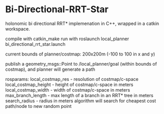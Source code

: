 # Bi-Directional-RRT-Star

holonomic bi directional RRT* implemenation in C++, wrapped in a catkin workspace.

compile with catkin_make
run with roslaunch local_planner bi_directional_rrt_star.launch

current bounds of planner/costmap: 200x200m (-100 to 100 in x and y)

publish a geometry_msgs::Point to /local_planner/goal (within bounds of costmap), and planner will generate a path

rosparams:
  local_costmap_res - resolution of costmap/c-space
  local_costmap_height - height of costmap/c-space in meters
  local_costmap_width - width of costmap/c-space in meters
  max_branch_length - max length of a branch in an RRT* tree in meters
  search_radius - radius in meters algorithm will search for cheapest cost path/node to new random point

